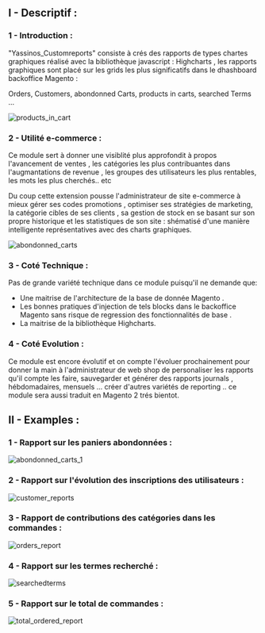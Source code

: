 ## I - Descriptif :
### 1 - Introduction :

"Yassinos_Customreports" consiste à crés des rapports de types chartes graphiques réalisé avec la bibliothèque javascript : Highcharts , les rapports graphiques sont placé sur les grids les plus significatifs dans le dhashboard backoffice Magento : 

Orders, Customers, abondonned Carts, products in carts, searched Terms ...

![products_in_cart](https://cloud.githubusercontent.com/assets/25680893/23457848/e7c72b88-fe79-11e6-8225-5adb93e893f0.png)

### 2 - Utilité e-commerce :
Ce module sert à donner une visiblité plus approfondit à propos l'avancement de ventes , les catégories les plus contribuantes dans l'augmantations de revenue , les groupes des utilisateurs les plus rentables, les mots les plus cherchés.. etc

Du coup cette extension pousse l'administrateur de site e-commerce à mieux gérer ses codes promotions , optimiser ses stratégies de marketing, la catégorie cibles de ses clients , sa gestion de stock en se basant sur son propre historique et les statistiques de son site : shématisé d'une manière intelligente représentatives avec des charts graphiques.

![abondonned_carts](https://cloud.githubusercontent.com/assets/25680893/23457881/01acb900-fe7a-11e6-83d6-13b0fa624653.png)

### 3 - Coté Technique :
Pas de grande variété technique dans ce module puisqu'il ne demande que:

- Une maitrise de l'architecture de la base de donnée Magento .
-  Les bonnes pratiques d'injection de tels blocks dans le backoffice Magento sans risque de regression des fonctionnalités de base .
 - La maitrise de la bibliothèque Highcharts.

### 4 - Coté Evolution :

Ce module est encore évolutif et on compte l'évoluer prochainement pour donner la main à l'administrateur de web shop de personaliser les rapports qu'il compte les faire, sauvegarder et générer des rapports journals , hébdomadaires, mensuels ... créer d'autres variétés de reporting .. ce module sera aussi traduit en Magento 2 trés bientot.

## II - Examples : 
### 1 - Rapport sur les paniers abondonnées : 
![abondonned_carts_1](https://cloud.githubusercontent.com/assets/25680893/23460893/ce48aa98-fe87-11e6-9917-9728a816ef14.png)

### 2 - Rapport sur l'évolution des inscriptions des utilisateurs :

![customer_reports](https://cloud.githubusercontent.com/assets/25680893/23460931/f5aed968-fe87-11e6-8d50-fdf7c92b239f.png)

### 3 - Rapport de contributions des catégories dans les commandes :

![orders_report](https://cloud.githubusercontent.com/assets/25680893/23460956/103d55c0-fe88-11e6-808b-01ececa71efb.png)


### 4 - Rapport sur les termes recherché :

![searchedterms](https://cloud.githubusercontent.com/assets/25680893/23460980/26cb9338-fe88-11e6-8f68-681c107c0611.png)

### 5 - Rapport sur le total de commandes :

 
![total_ordered_report](https://cloud.githubusercontent.com/assets/25680893/23460993/359d3f88-fe88-11e6-8a56-e6d7ba947b45.png)


